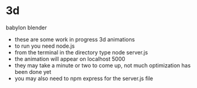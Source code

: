 # 3d
babylon blender

- these are some work in progress 3d animations
- to run you need node.js
- from the terminal in the directory type node server.js
-  the animation will appear on localhost 5000
- they may take a minute or two to come up, not much optimization has been done yet
- you may also need to npm express for the server.js file

